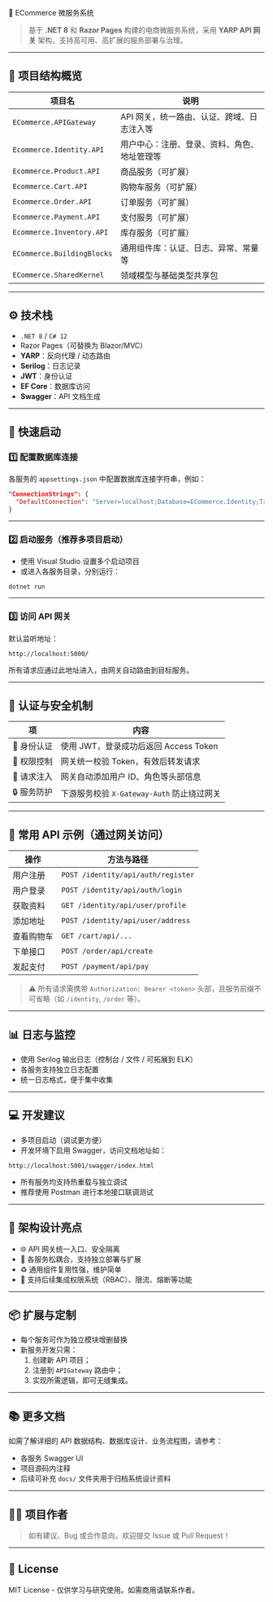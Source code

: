 🛒 ECommerce 微服务系统

> 基于 **.NET 8** 和 **Razor Pages** 构建的电商微服务系统，采用 **YARP API 网关** 架构，支持高可用、高扩展的服务部署与治理。

---

## 🧩 项目结构概览

| 项目名                     | 说明                                         |
| -------------------------- | -------------------------------------------- |
| `ECommerce.APIGateway`     | API 网关，统一路由、认证、跨域、日志注入等   |
| `Ecommerce.Identity.API`   | 用户中心：注册、登录、资料、角色、地址管理等 |
| `Ecommerce.Product.API`    | 商品服务（可扩展）                           |
| `Ecommerce.Cart.API`       | 购物车服务（可扩展）                         |
| `Ecommerce.Order.API`      | 订单服务（可扩展）                           |
| `Ecommerce.Payment.API`    | 支付服务（可扩展）                           |
| `Ecommerce.Inventory.API`  | 库存服务（可扩展）                           |
| `ECommerce.BuildingBlocks` | 通用组件库：认证、日志、异常、常量等         |
| `ECommerce.SharedKernel`   | 领域模型与基础类型共享包                     |

---

## ⚙️ 技术栈

- `.NET 8` / `C# 12`
- Razor Pages（可替换为 Blazor/MVC）
- **YARP**：反向代理 / 动态路由
- **Serilog**：日志记录
- **JWT**：身份认证
- **EF Core**：数据库访问
- **Swagger**：API 文档生成

---

## 🚀 快速启动

### 1️⃣ 配置数据库连接

各服务的 `appsettings.json` 中配置数据库连接字符串，例如：

```json
"ConnectionStrings": {
  "DefaultConnection": "Server=localhost;Database=ECommerce.Identity;Trusted_Connection=True;"
}
```

------

### 2️⃣ 启动服务（推荐多项目启动）

- 使用 Visual Studio 设置多个启动项目
- 或进入各服务目录，分别运行：

```
dotnet run
```

------

### 3️⃣ 访问 API 网关

默认监听地址：

```
http://localhost:5000/
```

所有请求应通过此地址进入，由网关自动路由到目标服务。

------

## 🔐 认证与安全机制

| 项         | 内容                                       |
| ---------- | ------------------------------------------ |
| 🔑 身份认证 | 使用 JWT，登录成功后返回 Access Token      |
| 🧱 权限控制 | 网关统一校验 Token，有效后转发请求         |
| 🧬 请求注入 | 网关自动添加用户 ID、角色等头部信息        |
| 🔒 服务防护 | 下游服务校验 `X-Gateway-Auth` 防止绕过网关 |

------

## 📌 常用 API 示例（通过网关访问）

| 操作       | 方法与路径                         |
| ---------- | ---------------------------------- |
| 用户注册   | `POST /identity/api/auth/register` |
| 用户登录   | `POST /identity/api/auth/login`    |
| 获取资料   | `GET /identity/api/user/profile`   |
| 添加地址   | `POST /identity/api/user/address`  |
| 查看购物车 | `GET /cart/api/...`                |
| 下单接口   | `POST /order/api/create`           |
| 发起支付   | `POST /payment/api/pay`            |

> ⚠️ 所有请求需携带 `Authorization: Bearer <token>` 头部，且服务前缀不可省略（如 `/identity`, `/order` 等）。

------

## 📊 日志与监控

- 使用 Serilog 输出日志（控制台 / 文件 / 可拓展到 ELK）
- 各服务支持独立日志配置
- 统一日志格式，便于集中收集

------

## 💻 开发建议

- 多项目启动（调试更方便）
- 开发环境下启用 Swagger，访问文档地址如：

```
http://localhost:5001/swagger/index.html
```

- 所有服务均支持热重载与独立调试
- 推荐使用 Postman 进行本地接口联调测试

------

## 🧱 架构设计亮点

- 🌐 API 网关统一入口、安全隔离
- 🧩 各服务松耦合，支持独立部署与扩展
- ♻️ 通用组件复用性强，维护简单
- 🧠 支持后续集成权限系统（RBAC）、限流、熔断等功能

------

## 📦 扩展与定制

- 每个服务可作为独立模块增删替换
- 新服务开发只需：
  1. 创建新 API 项目；
  2. 注册到 `APIGateway` 路由中；
  3. 实现所需逻辑，即可无缝集成。

------

## 📚 更多文档

如需了解详细的 API 数据结构、数据库设计、业务流程图，请参考：

- 各服务 Swagger UI
- 项目源码内注释
- 后续可补充 `docs/` 文件夹用于归档系统设计资料

------

## 🧑‍💻 项目作者

> 如有建议、Bug 或合作意向，欢迎提交 Issue 或 Pull Request！

------

## 🪪 License

MIT License - 仅供学习与研究使用。如需商用请联系作者。